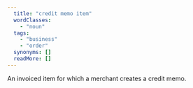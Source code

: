 ```yaml
---
  title: "credit memo item"
  wordClasses: 
    - "noun"
  tags: 
    - "business"
    - "order"
  synonyms: []
  readMore: []
---
```

An invoiced item for which a merchant creates a credit memo.
